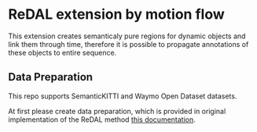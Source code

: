 # ReDAL extension by motion flow

This extension creates semanticaly pure regions for dynamic objects and link them through time, therefore it is possible to propagate annotations of these objects to entire sequence.

## Data Preparation

This repo supports SemanticKITTI and Waymo Open Dataset datasets.

At first please create data preparation, which is provided in original implementation of the ReDAL method [this documentation](ReDAL-extension-by-motion-flow/ReDAL-extension/w_pseudolabeling/data_preparation).
